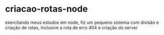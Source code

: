 # criacao-rotas-node
exercitando meus estudos em node, fiz um pequeno sistema com divisão e criação de rotas, inclusive a rota de erro 404 e criação do server
